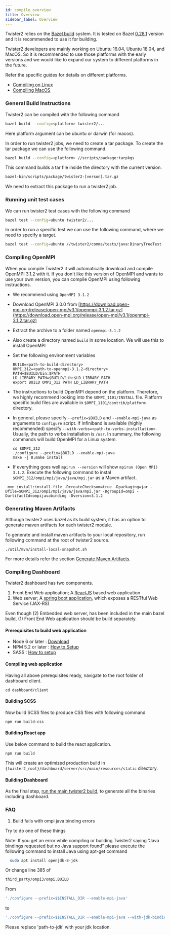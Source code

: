 ```yaml
---
id: compile_overview
title: Overview
sidebar_label: Overview
---
```


Twister2 relies on the [Bazel build](https://bazel.build/) system. It is tested on Bazel [0.28.1](https://github.com/bazelbuild/bazel/releases/tag/0.28.1) version and it is recommended to use it for building.

Twister2 developers are mainly working on Ubuntu 16.04, Ubuntu 18.04, and MacOS. So it is recommended to use those platforms with the early versions and we would like to expand our system to different platforms in the future.

Refer the specific guides for details on different platforms.

* [Compiling on Linux](linux.md)
* [Compiling MacOS](macos.md)

### General Build Instructions

Twister2 can be compiled with the following command

```bash
bazel build --config=<platform> twister2/...
```

Here platform argument can be ubuntu or darwin (for macos).

In order to run twister2 jobs, we need to create a tar package. To create the tar package we can use
the following command.

```bash
bazel build --config=<platform> //scripts/package:tarpkgs
```

This command builds a tar file inside the directory with the current version.

```bash
bazel-bin/scripts/package/twister2-[verson].tar.gz
```

We need to extract this package to run a twister2 job.

### Running unit test cases

We can run twister2 test cases with the following command

```bash
bazel test --config=ubuntu twister2/...
```

In order to run a specific test we can use the following command, where we need to specify a target.

```bash
bazel test --config=ubuntu //twister2/comms/tests/java:BinaryTreeTest
```

### Compiling OpenMPI

When you compile Twister2 it will automatically download and compile OpenMPI 3.1.2 with it. If you don't like this version of OpenMPI and wants to use your own version, you can compile OpenMPI using following instructions.

* We recommend using `OpenMPI 3.1.2`
* Download OpenMPI 3.0.0 from [https://download.open-mpi.org/release/open-mpi/v3.1/openmpi-3.1.2.tar.gz](https://download.open-mpi.org/release/open-mpi/v3.1/openmpi-3.1.2.tar.gz)
* Extract the archive to a folder named `openmpi-3.1.2`
* Also create a directory named `build` in some location. We will use this to install OpenMPI
* Set the following environment variables

  ```text
  BUILD=<path-to-build-directory>
  OMPI_312=<path-to-openmpi-3.1.2-directory>
  PATH=$BUILD/bin:$PATH
  LD_LIBRARY_PATH=$BUILD/lib:$LD_LIBRARY_PATH
  export BUILD OMPI_312 PATH LD_LIBRARY_PATH
  ```

* The instructions to build OpenMPI depend on the platform. Therefore, we highly recommend looking into the `$OMPI_1101/INSTALL` file. Platform specific build files are available in `$OMPI_1101/contrib/platform` directory.
* In general, please specify `--prefix=$BUILD` and `--enable-mpi-java` as arguments to `configure` script. If Infiniband is available \(highly recommended\) specify `--with-verbs=<path-to-verbs-installation>`. Usually, the path to verbs installation is `/usr`. In summary, the following commands will build OpenMPI for a Linux system.

  ```text
  cd $OMPI_312
  ./configure --prefix=$BUILD --enable-mpi-java
  make -j 8;make install
  ```

* If everything goes well `mpirun --version` will show `mpirun (Open MPI) 3.1.2`. Execute the following command to instal `$OMPI_312/ompi/mpi/java/java/mpi.jar` as a Maven artifact.

 ```text
  mvn install:install-file -DcreateChecksum=true -Dpackaging=jar -Dfile=$OMPI_312/ompi/mpi/java/java/mpi.jar -DgroupId=ompi -DartifactId=ompijavabinding -Dversion=3.1.2
 ```
### Generating Maven Artifacts

Although twister2 uses bazel as its build system, it has an option to generate maven artifacts for each twister2 module.

To generate and install maven artifacts to your local repository, run following command at the root of twister2 source.

```./util/mvn/install-local-snapshot.sh```

For more details refer the section [Generate Maven Artifacts](generate-maven.md).

### Compiling Dashboard

Twister2 dashboard has two components.

1. Front End Web application; A [ReactJS](https://reactjs.org/) based web application
2. Web server; A [spring boot application](https://spring.io/projects/spring-boot), which exposes a RESTful Web Service (JAX-RS)

Even though (2) Embedded web server, has been included in the main bazel build, (1) Front End Web application should be build separately.

#### Prerequisites to build web application

* Node 6 or later : [Download](https://nodejs.org/en/download/)
* NPM 5.2 or later : [How to Setup](https://www.npmjs.com/get-npm)
* SASS : [How to setup](https://sass-lang.com/install)

#### Compiling web application

Having all above prerequisites ready, navigate to the root folder of dashboard client.

```cd dashboard/client```

#### Building SCSS

Now build SCSS files to produce CSS files with following command

```npm run build-css```

#### Building React app

Use below command to build the react application.

```npm run build```

This will create an optimized production build in ```{twister2_root}/dashboard/server/src/main/resources/static``` directory.

#### Building Dashboard

As the final step, [run the main twister2 build](compiling.md), to generate all the binaries including dashboard.


### FAQ

1. Build fails with ompi java binding errors

Try to do one of these things

Note: If you get an error while compiling or building Twister2 saying "Java bindings requested but no Java support found" please execute the following command to install Java using apt-get command

```bash
  sudo apt install openjdk-8-jdk
```

Or change line 385 of

```bash
third_party/ompi3/ompi.BUILD
```

From

```bash
'./configure --prefix=$$INSTALL_DIR --enable-mpi-java'
```

to

```bash
'./configure --prefix=$$INSTALL_DIR --enable-mpi-java --with-jdk-bindir=<path-to-jdk>/bin --with-jdk-headers=<path-to-jdk>/include',
```

Please replace 'path-to-jdk' with your jdk location.

